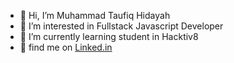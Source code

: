 
- 👋 Hi, I’m Muhammad Taufiq Hidayah	
- 👀 I’m interested in Fullstack Javascript Developer	
- 🌱 I’m currently learning student in Hacktiv8	
- 📝 find me on [Linked.in](https://www.linkedin.com/in/hidayahhtaufik/)	
<!---	
hidayahhtaufikk/hidayahhtaufikk is a ✨ special ✨ repository because its `README.md` (this file) appears on your GitHub profile.	
You can click the Preview link to take a look at your changes.	
--->
